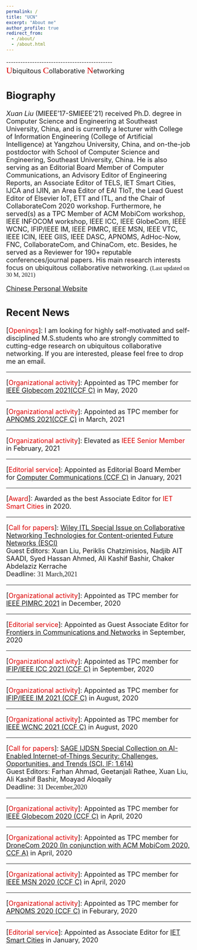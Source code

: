 ```yaml
---
permalink: /
title: "UCN"
excerpt: "About me"
author_profile: true
redirect_from: 
  - /about/
  - /about.html
---
```

---------------------------------------------<font size="4.5"><br><font face="黑体" size="5" color="#dd0000">U</font>biquitous <font face="黑体" size="5" color="#dd0000">C</font>ollaborative <font face="黑体" size="5" color="#dd0000">N</font>etworking 


Biography
--------
*Xuan Liu* (MIEEE’17-SMIEEE’21) received Ph.D. degree in Computer Science and Engineering at Southeast University, China, and is currently a lecturer with College of Information Engineering (College of Artificial Intelligence) at Yangzhou University, China, and on-the-job postdoctor with School of Computer Science and Engineering, Southeast University, China. He is also serving as an Editorial Board Member of Computer Communications, an Advisory Editor of Engineering Reports, an Associate Editor of TELS, IET Smart Cities, IJCA and IJIN, an Area Editor of EAI TIoT, the Lead Guest Editor of Elsevier IoT, ETT and ITL, and the Chair of CollaborateCom 2020 workshop. Furthermore, he served(s) as a TPC Member of ACM MobiCom workshop, IEEE INFOCOM workshop, IEEE ICC, IEEE GlobeCom, IEEE WCNC, IFIP/IEEE IM, IEEE PIMRC, IEEE MSN, IEEE VTC, IEEE ICIN, IEEE GIIS, IEEE DASC, APNOMS, AdHoc-Now, FNC, CollaborateCom, and ChinaCom, etc. Besides, he served as a Reviewer for 190+ reputable conferences/journal papers. His main research interests focus on ubiquitous collaborative networking. <font face="黑体" size="3">(Last updated on 30 M, 2021)</font>

<a href="http://teacher.yzu.edu.cn/yusuf" target="_blank">Chinese Personal Website</a>

Recent News
--------
\[<font color="#dd0000">Openings</font>\]: I am looking for highly self-motivated and self-disciplined M.S.students who are strongly committed to cutting-edge research on ubiquitous collaborative networking. If you are interested, please feel free to drop me an email.  
  
--------
\[<font color="#dd0000">Organizational activity</font>\]: Appointed as TPC member for <a href="https://globecom2021.ieee-globecom.org/" target="_blank">IEEE Globecom 2021(CCF C)</a> in May, 2020  

--------
\[<font color="#dd0000">Organizational activity</font>\]: Appointed as TPC member for <a href="https://people.cs.nctu.edu.tw/~apnoms2021/index.html" target="_blank">APNOMS 2021(CCF C)</a> in March, 2021  

--------
\[<font color="#dd0000">Organizational activity</font>\]: Elevated as <font color="#dd0000">IEEE Senior Member</font> in February, 2021  

--------
\[<font color="#dd0000">Editorial service</font>\]: Appointed as Editorial Board Member for <a href="https://www.journals.elsevier.com/computer-communications" target="_blank">Computer Communications (CCF C)</a> in January, 2021  

--------
\[<font color="#dd0000">Award</font>\]: Awarded as the best Associate Editor for <font color="#dd0000">IET Smart Cities</font> in 2020.

--------
\[<font color="#dd0000">Call for papers</font>\]: <a href="https://pericles.pericles-prod.literatumonline.com/pb-assets/assets/24761508/Special%20Issue%20on%20Collaborative%20Networking%20Technologies%20for%20Content-oriented%20Future%20Networks-20200214-1584634013460.pdf" target="_blank">Wiley ITL Special Issue on Collaborative Networking Technologies for Content-oriented Future Networks (ESCI)</a>  
Guest Editors: Xuan Liu, Periklis Chatzimisios, Nadjib AIT SAADI, Syed Hassan Ahmed, Ali Kashif Bashir, Chaker Abdelaziz Kerrache  
Deadline: <font face="黑体">31 March,2021</font>  

--------
\[<font color="#dd0000">Organizational activity</font>\]: Appointed as TPC member for <a href="https://pimrc2021.ieee-pimrc.org/" target="_blank">IEEE PIMRC 2021</a> in December, 2020  

--------
\[<font color="#dd0000">Editorial service</font>\]: Appointed as Guest Associate Editor for <a href="https://www.frontiersin.org/journals/communications-and-networks/sections/wireless-communications#" target="_blank">Frontiers in Communications and Networks</a> in September, 2020    

--------
\[<font color="#dd0000">Organizational activity</font>\]: Appointed as TPC member for <a href="https://icc2021.ieee-icc.org/" target="_blank">IFIP/IEEE ICC 2021 (CCF C)</a> in September, 2020  

--------
\[<font color="#dd0000">Organizational activity</font>\]: Appointed as TPC member for <a href="https://im2021.ieee-im.org/" target="_blank">IFIP/IEEE IM 2021 (CCF C)</a> in August, 2020  

--------
\[<font color="#dd0000">Organizational activity</font>\]: Appointed as TPC member for <a href="https://wcnc2021.ieee-wcnc.org/" target="_blank">IEEE WCNC 2021 (CCF C)</a> in August, 2020  

--------
\[<font color="#dd0000">Call for papers</font>\]: <a href="https://journals.sagepub.com/page/dsn/collections/special-issues/advances-in-ai-enabled-internet-of-things-security" target="_blank">SAGE IJDSN Special Collection on AI-Enabled Internet-of-Things Security: Challenges, Opportunities, and Trends (SCI, IF: 1.614)</a>  
Guest Editors: Farhan Ahmad, Geetanjali Rathee, Xuan Liu, Ali Kashif Bashir, Moayad Aloqaily  
Deadline: <font face="黑体">31 December,2020</font>   

--------
\[<font color="#dd0000">Organizational activity</font>\]: Appointed as TPC member for <a href="https://globecom2020.ieee-globecom.org/" target="_blank">IEEE Globecom 2020 (CCF C)</a> in April, 2020  

--------
\[<font color="#dd0000">Organizational activity</font>\]: Appointed as TPC member for <a href="http://dronecom.info/" target="_blank">DroneCom 2020 (In conjunction with ACM MobiCom 2020, CCF A)</a> in April, 2020  

--------
\[<font color="#dd0000">Organizational activity</font>\]: Appointed as TPC member for <a href="https://conference.cs.cityu.edu.hk/msn2020/index.php" target="_blank">IEEE MSN 2020 (CCF C)</a> in April, 2020  

--------
\[<font color="#dd0000">Organizational activity</font>\]: Appointed as TPC member for <a href="https://nmlab.korea.ac.kr/apnoms2020/" target="_blank">APNOMS 2020 (CCF C)</a> in Feburary, 2020

--------
\[<font color="#dd0000">Editorial service</font>\]: Appointed as Associate Editor for <a href="https://digital-library.theiet.org/content/journals/iet-smc" target="_blank">IET Smart Cities</a> in January, 2020



